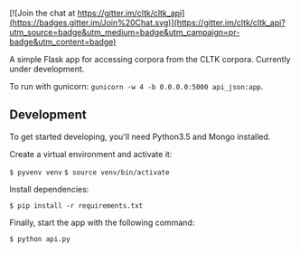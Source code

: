 [![Join the chat at https://gitter.im/cltk/cltk_api](https://badges.gitter.im/Join%20Chat.svg)](https://gitter.im/cltk/cltk_api?utm_source=badge&utm_medium=badge&utm_campaign=pr-badge&utm_content=badge)


A simple Flask app for accessing corpora from the CLTK corpora.  Currently under development.

To run with gunicorn: `gunicorn -w 4 -b 0.0.0.0:5000 api_json:app`.

## Development

To get started developing, you'll need Python3.5 and Mongo installed.

Create a virtual environment and activate it:

`$ pyvenv venv`
`$ source venv/bin/activate`

Install dependencies:

`$ pip install -r requirements.txt`

Finally, start the app with the following command:

`$ python api.py`


